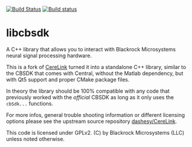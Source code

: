 [![Build Status](https://travis-ci.org/neurosuite/libcbsdk.svg)](https://travis-ci.org/neurosuite/libcbsdk)
[![Build status](https://ci.appveyor.com/api/projects/status/lf503790q0pg8pkw/branch/master?svg=true)](https://ci.appveyor.com/project/FloFra/libcbsdk/branch/master)

libcbsdk
========

A C++ library that allows you to interact with Blackrock Microsystems neural signal processing hardware.

This is a fork of [CereLink](https://github.com/dashesy/CereLink) turned it into a standalone C++ library, similar to the CBSDK that comes with Central, without the Matlab dependency, but with Qt5 support and proper CMake package files.

In theory the library should be 100% compatible with any code that previously worked with the *official* CBSDK as long as it only uses the ```cbSdk...``` functions.

For more infos, general trouble shooting information or different licensing options please see the upstream source repository [dashesy/CereLink](https://github.com/dashesy/CereLink).

This code is licensed under GPLv2. (C) by Blackrock Microsystems (LLC) unless noted otherwise.
